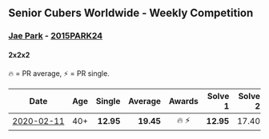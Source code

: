 ## Senior Cubers Worldwide - Weekly Competition
### [Jae Park](../jae_park.md) - [2015PARK24](https://www.worldcubeassociation.org/persons/2015PARK24?event=222)
#### 2x2x2

🔥 = PR average, ⚡ = PR single.

| Date | Age | Single | Average | Awards | Solve 1 | Solve 2 | Solve 3 | Solve 4 | Solve 5 | Video |
| :--: | :--: | --: | --: | :--: | --: | --: | --: | --: | --: | :-- |
| [<span style="white-space: nowrap">2020-02-11</span>](../../results/222/2020-02-11.md) | 40+ | **12.95** | **19.45** | 🔥 ⚡ | **12.95** | 17.40 | 14.25 | DNF | 26.70 | [Link](https://www.facebook.com/events/176704156956327/permalink/177449880215088/) |


<!-- Global site tag (gtag.js) - Google Analytics -->
<script async src="https://www.googletagmanager.com/gtag/js?id=UA-86348435-3"></script>
<script>window.dataLayer = window.dataLayer || []; function gtag() {dataLayer.push(arguments);} gtag('js', new Date()); gtag('config', 'UA-86348435-3');</script>
